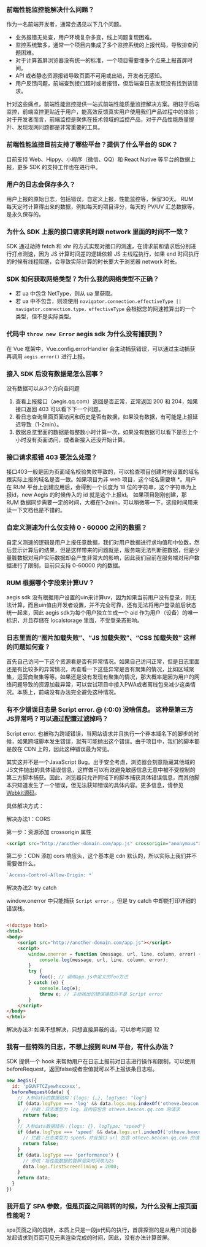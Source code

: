 ### 前端性能监控能解决什么问题？[](id:que1)

作为一名前端开发者，通常会遇见以下几个问题。
- 业务报错无处查，用户环境复杂多变，线上问题复现困难。
- 监控系统繁多，通常一个项目内集成了多个监控系统的上报代码，导致排查问题困难。
- 对于计算首屏浏览器没有统一的标准，一个项目需要埋多个点来上报首屏时间。
- API 或者静态资源报错导致页面不可用或出错，开发者无感知。
- 用户反馈问题，前端查到接口超时或者报错，但后端查日志发现没有找到该请求。

针对这些痛点，前端性能监控提供一站式前端性能质量监控解决方案。相较于后端监控，前端监控更贴近于用户，能高效反馈真实用户使用我们产品过程中的体验；对于开发者而言，前端监控是聚焦在技术领域的监控产品，对于产品性能质量提升、发现现网问题都是非常重要的工具。

### 前端性能监控目前支持了哪些平台？提供了什么平台的 SDK？[](id:que2)

目前支持 Web、Hippy、小程序（微信、QQ）和 React Native 等平台的数据上报，更多 SDK 的支持工作也在进行中。

### 用户的日志会保存多久？[](id:que3)

用户上报的原始日志，包括错误，自定义上报，性能监控等，保留30天。
RUM 每天定时计算得出来的数据，例如每天的项目评分，每天的 PV/UV 汇总数据等，是永久保存的。


### 为什么 SDK 上报的接口请求耗时跟 network 里面的时间不一致？[](id:que4)

SDK 通过劫持 fetch 和 xhr 的方式实现对接口的测速，在请求前和请求后分别进行打点测速，因为 JS 计算时间差的逻辑依赖 JS 主线程执行，如果 end 时间执行的时候有线程阻塞，会导致实际计算的时长要大于浏览器 network 时长。

### SDK 如何获取网络类型？为什么我的网络类型不正确？[](id:que5)

- 若 ua 中包含 NetType，则从 ua 里获取。
- 若 ua 中不包含，则须使用 `navigator.connection.effectiveType || navigator.connection.type，effectiveType` 会根据您的网速推算出的一个类型，但不是实际类型。

### 代码中 `throw new Error` aegis sdk 为什么没有捕获到？[](id:que6)

在 Vue 框架中，Vue.config.errorHandler 会主动捕获错误，可以通过主动捕获再调用 `aegis.error()` 进行上报。

### 接入 SDK 后没有数据是怎么回事？[](id:que7)

没有数据可以从3个方向查问题
1. 查看上报接口（aegis.qq.com）返回是否正常，正常返回 200 和 204，如果接口返回 403 可以看下下一个问题。
2. 看日志查询里面页面访问和历史是否有数据，如果没有数据，有可能是上报延迟导致（1-2min）。
3. 数据总览里面的数据是每整数小时计算一次，如果没有数据可以看下是否上个小时没有页面访问，或者新接入还没开始计算。


### 接口请求报错 403 要怎么处理？[](id:que8)

接口403一般是因为页面域名校验失败导致的，可以检查项目创建时候设置的域名跟实际上报的域名是否一致。如果项目为非 web 项目，这个域名需要填 *。用户在 RUM 平台上创建应用后，会得到一个长度为 18 位的字符串，这个字符串为上报id，new Aegis 的时候传入的 id 就是这个上报id。 如果项目刚刚创建，那 RUM 数据同步需要一定的时间，大概在1-2min，可以稍微等一下，这段时间用来读一下文档也是不错的。

### 自定义测速为什么仅支持 0 - 60000 之间的数据？[](id:que9)

自定义测速的逻辑是用户上报任意数据，我们对用户数据进行求均值和中位数，然后显示计算后的结果，但是这样带来的问题就是，服务端无法判断脏数据，但是少量脏数据对用户实际数据却会产生非常大的影响，因此我们目前在服务端对用户数据进行了限制，目前只支持 0-60000 内的数据。

### RUM 根据哪个字段来计算UV？[](id:que10)

aegis sdk 没有根据用户设置的uin来计算uv，因为如果当前用户没有登录，则无法计算，而且uin值由开发者设置，并不完全可靠，还有无法将用户登录前后状态统一起来，因此 aegis sdk为每个用户独立生成一个 aid 作为用户（设备）的唯一标识，并且存储在 localstorage 里面，不受登录态影响。

### 日志里面的“图片加载失败”、“JS 加载失败”、“CSS 加载失败” 这样的问题如何查？[](id:que11)

首先自己访问一下这个资源看是否有异常情况。如果自己访问正常，但是日志里面还是有比较多的异常情况，再查看一下这些异常是否有聚集的情况，比如区域聚集，运营商聚集等等。如果还是没有发现有聚集的情况，那大概率是因为用户的网络问题导致的资源加载异常，可以尝试项目中接入PWA或者离线包来减少这类情况。本质上，前端没有办法完全避免这种情况。

### 有不少错误日志是 Script error. @ (:0:0) 没啥信息。 这种是第三方JS异常吗？可以通过配置过滤掉吗？[](id:que12)

Script error. 也被称为跨域错误，当网站请求并且执行一个非本域名下的脚步的时候，如果跨域脚本发生错误，就有可能抛出这个错误。由于项目中，我们的脚本都是放在 CDN 上的，因此这种错误最为常见。

其实这并不是一个JavaScript Bug。出于安全考虑，浏览器会刻意隐藏其他域的JS文件抛出的具体错误信息，这样做可以有效避免敏感信息无意中被不受控制的第三方脚本捕获。因此，浏览器只允许同域下的脚本捕获具体错误信息，而其他脚本只知道发生了一个错误，但无法获知错误的具体内容。更多信息，请参见[Webkit源码](https://trac.webkit.org/browser/branches/chromium/648/Source/WebCore/dom/ScriptExecutionContext.cpp?spm=a2c63.p38356.879954.4.35155db7eUvHNi&file=ScriptExecutionContext.cpp#L294)。

具体解决方式：

解决办法1：CORS

第一步：资源添加 crossorigin 属性

```html
<script src="http://another-domain.com/app.js" crossorigin="anonymous"></script>
```

第二步：CDN 添加 cors 响应头，这个基本是 cdn 默认的，所以实际上我们并不需要做什么。

```javascript
`Access-Control-Allow-Origin: *`
```

解决办法2: try catch

window.onerror 中只能捕获 `Script error.`，但是 try catch 中却能打印详细的错误栈。

```html

<!doctype html>
<html>
<body>
    <script src="http://another-domain.com/app.js"></script>
    <script>
        window.onerror = function (message, url, line, column, error) {
            console.log(message, url, line, column, error);
        }
        try {
            foo(); // 调用app.js中定义的foo方法
        } catch (e) {
            console.log(e);
            throw e; // 主动抛出的错误捕获后不是 Script error
        }
    </script>
</body>
</html>
```

解决办法3: 如果不想解决，只想直接屏蔽的话，可以参考问题 12

### 我有一些特殊的日志，不想上报到 RUM 平台，有什么办法？[](id:que13)

SDK 提供一个 hook 来帮助用户在日志上报前对日志进行操作和限制，可以使用 beforeRequest，返回false或者空值就可以不上报该条日志啦。

```javascript
new Aegis({
  id: 'pGUVFTCZyewhxxxxxx',
  beforeRequest(data) {
    // 入参data的数据结构：{logs: {…}, logType: "log"}
    if (data.logType === 'log' && data.logs.msg.indexOf('otheve.beacon.qq.com') > -1) {
      // 拦截：日志类型为 log，且内容包含 otheve.beacon.qq.com 的请求
      return false;
    }
    // 入参data数据结构：{logs: {}, logType: "speed"}
    if (data.logType === 'speed' && data.logs.url.indexOf('otheve.beacon.qq.com') > -1) {
      // 拦截：日志类型为 speed，并且接口 url 包含 otheve.beacon.qq.com 的请求
      return false;
    }
    if (data.logType === 'performance') {
      // 修改：将性能数据的首屏渲染时间改为2s
      data.logs.firstScreenTiming = 2000;
    }
    return data;
  }
})
```

### 我开启了 SPA 参数，但是页面之间跳转的时候，为什么没有上报页面性能呢？[](id:que14)

spa页面之间的跳转，本质上只是一段js代码的执行，首屏探测的是从用户浏览器发起请求到页面可见元素渲染完成的时间，因此，没有办法计算首屏。
